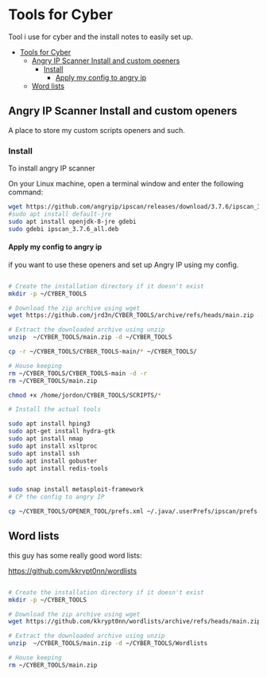 # Tools for Cyber

Tool i use for cyber and the install notes to easily set up.

<!-- TOC -->

- [Tools for Cyber](#tools-for-cyber)
  - [Angry IP Scanner Install and custom openers](#angry-ip-scanner-install-and-custom-openers)
    - [Install](#install)
      - [Apply my config to angry ip](#apply-my-config-to-angry-ip)
  - [Word lists](#word-lists)

<!-- /TOC -->

## Angry IP Scanner Install and custom openers

A place to store my custom scripts openers and such.

### Install

To install angry IP scanner

On your Linux machine, open a terminal window and enter the following command:

```bash
wget https://github.com/angryip/ipscan/releases/download/3.7.6/ipscan_3.7.6_all.deb
#sudo apt install default-jre
sudo apt install openjdk-8-jre gdebi
sudo gdebi ipscan_3.7.6_all.deb
```

#### Apply my config to angry ip

if you want to use these openers and set up Angry IP using my config.

```bash

# Create the installation directory if it doesn't exist
mkdir -p ~/CYBER_TOOLS

# Download the zip archive using wget
wget https://github.com/jrd3n/CYBER_TOOLS/archive/refs/heads/main.zip -P ~/CYBER_TOOLS

# Extract the downloaded archive using unzip
unzip  ~/CYBER_TOOLS/main.zip -d ~/CYBER_TOOLS

cp -r ~/CYBER_TOOLS/CYBER_TOOLS-main/* ~/CYBER_TOOLS/

# House keeping
rm ~/CYBER_TOOLS/CYBER_TOOLS-main -d -r
rm ~/CYBER_TOOLS/main.zip

chmod +x /home/jordon/CYBER_TOOLS/SCRIPTS/*

# Install the actual tools

sudo apt install hping3
sudo apt-get install hydra-gtk
sudo apt install nmap
sudo apt install xsltproc
sudo apt install ssh
sudo apt install gobuster
sudo apt install redis-tools


sudo snap install metasploit-framework 
# CP the config to angry IP

cp ~/CYBER_TOOLS/OPENER_TOOL/prefs.xml ~/.java/.userPrefs/ipscan/prefs.xml 

```

## Word lists

this guy has some really good word lists:

https://github.com/kkrypt0nn/wordlists

```bash

# Create the installation directory if it doesn't exist
mkdir -p ~/CYBER_TOOLS

# Download the zip archive using wget
wget https://github.com/kkrypt0nn/wordlists/archive/refs/heads/main.zip -P ~/CYBER_TOOLS

# Extract the downloaded archive using unzip
unzip  ~/CYBER_TOOLS/main.zip -d ~/CYBER_TOOLS/Wordlists

# House keeping
rm ~/CYBER_TOOLS/main.zip

```
